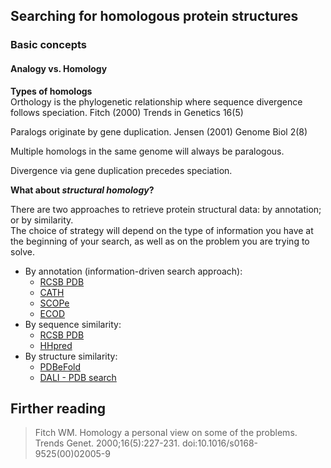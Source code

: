 ## Searching for homologous protein structures

### Basic concepts
#### Analogy vs. Homology
**Types of homologs**  
Orthology is the phylogenetic relationship where sequence divergence follows speciation. Fitch (2000) Trends in Genetics 16(5)

Paralogs originate by gene duplication. Jensen (2001) Genome Biol 2(8)

Multiple homologs in the same genome will always be paralogous.

Divergence via gene duplication precedes speciation.


**What about _structural homology_?**

There are two approaches to retrieve protein structural data: by annotation; or by similarity.  
The choice of strategy will depend on the type of information you have at the beginning of 
your search, as well as on the problem you are trying to solve.

- By annotation (information-driven search approach): 
  - [RCSB PDB](https://www.rcsb.org/) 
  - [CATH](https://www.cathdb.info/)
  - [SCOPe](https://scop.berkeley.edu/)
  - [ECOD](http://prodata.swmed.edu/ecod/)
- By sequence similarity: 
  - [RCSB PDB](https://www.rcsb.org/) 
  - [HHpred](https://toolkit.tuebingen.mpg.de/tools/hhpred)
- By structure similarity: 
  - [PDBeFold](https://www.ebi.ac.uk/msd-srv/ssm/) 
  - [DALI - PDB search](http://ekhidna2.biocenter.helsinki.fi/dali/)

## Firther reading
> Fitch WM. Homology a personal view on some of the problems.\
> Trends Genet. 2000;16(5):227-231. doi:10.1016/s0168-9525(00)02005-9
